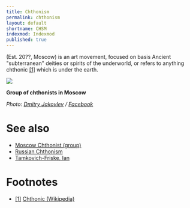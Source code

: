 ```yaml
---
title: Chthonism
permalink: chthonism
layout: default
shortname: CHSM
indexmod: Indexmod
published: true
---
```


(Est. 20??, Moscow) is an art movement, focused on basis Ancient "subterranean" deities or spirits of the underworld, or refers to anything chthonic <span id="a1">[\[1\]](#f1)</span> which is under the earth.

![](/encyclopedia/images/moscow-chthonists-2.jpg)

**Group of chthonists in Moscow**

*Photo: [Dmitry Jakovlev](jakovlev-dmitry-artist) / [Facebook](https://www.facebook.com/dmitry.yakovlev/about?lst=100008481991414%3A714859555%3A1525429921)*

# See also

+ [Moscow Chthonist (group)](moscow-chthonist-group)
+ [Russian Chthonism](russian-chthonism)
+ [Tamkovich-Friske, Ian](tamkovich-friske-ian)

# Footnotes

+ [[1]](#a1) <span id="f1"></span> [Chthonic (Wikipedia)](https://en.wikipedia.org/wiki/Chthonic)
